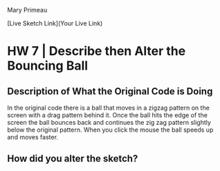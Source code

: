 Mary Primeau

[Live Sketch Link](Your Live Link)


# HW 7 | Describe then Alter the Bouncing Ball

## Description of What the Original Code is Doing

In the original code there is a ball that moves in a zigzag pattern on the screen with a drag pattern behind it. Once the ball hits the edge of the screen the ball bounces back and continues the zig zag pattern slightly below the original pattern. When you click the mouse the ball speeds up and moves faster.

## How did you alter the sketch?

<!--
Please describe how and why you changed the sketch?
-->
